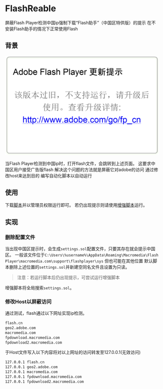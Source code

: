 # FlashReable

屏蔽Flash Player检测中国ip强制下载“Flash助手”（中国区特供版）的提示
在不安装Flash助手的情况下正常使用Flash

## 背景

![Flash提示](img/01.png)

当Flash Player检测到中国ip时，打开flash文件，会跳转到上述页面。
这要求中国区用户接受广告版flash
解决这个问题的方法就是屏蔽它对adobe的访问
通过修改host来达到目的
编写自动化脚本以自动运行

## 使用

下载[脚本](bin/flashreable.bat)并以管理员权限运行即可。
若仍出现提示则请使用[增强脚本](bin/extra_fra.bat)运行。

## 实现

### 删除配置文件

当出现中国区提示时，会生成`settings.sol`配置文件，只要其存在就会提示中国区。
一般该文件位于`C:\Users\%username%\AppData\Roaming\Macromedia\Flash Player\macromedia.com\support\flashplayer\sys`
但也可能在其他位置
默认脚本删除上述位置的`settings.sol`并新建空同名文件且设置为只读。

> 注意：若运行脚本后仍出现提示，可尝试运行增强脚本

增强脚本将全局搜索`settings.sol`。

### 修改Host以屏蔽访问

通过测试，flash通过以下网址实现ip检测。
```
flash.cn
geo2.adobe.com
macromedia.com
fpdownload.macromedia.com
fpdownload2.macromedia.com
```

于Host文件写入以下内容将对以上网址的访问转发至127.0.0.1(无效访问)
```
127.0.0.1 flash.cn
127.0.0.1 geo2.adobe.com
127.0.0.1 macromedia.com
127.0.0.1 fpdownload.macromedia.com
127.0.0.1 fpdownload2.macromedia.com
```
